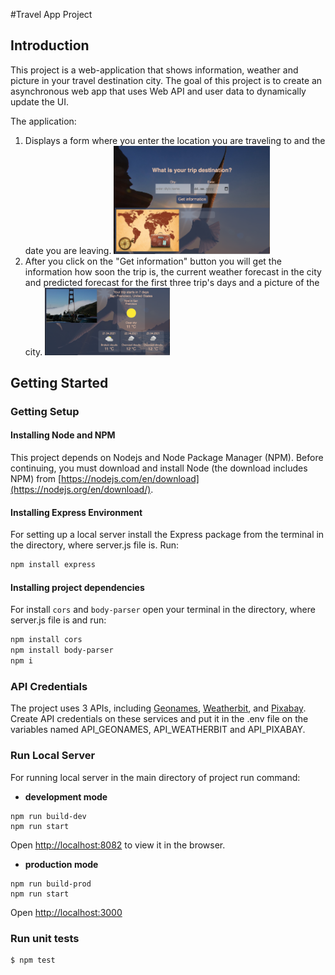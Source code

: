 #Travel App Project

## **Introduction**

This project is a web-application that shows information, weather and picture in your travel destination city.
The goal of this project is to create an asynchronous web app that uses Web API and user data to dynamically update the UI.

The application:

1. Displays a form where you enter the location you are traveling to and the date you are leaving.
   <img src="img/app.png" width="250"/>
2. After you click on the "Get information" button you will get the information how soon the trip is, the current weather forecast in the city and predicted forecast for the first three trip's days and a picture of the city.
   <img src="img/result.png" width="200"/>

## **Getting Started**

### Getting Setup

#### Installing Node and NPM

This project depends on Nodejs and Node Package Manager (NPM). Before continuing, you must download and install Node (the download includes NPM) from [https://nodejs.com/en/download](https://nodejs.org/en/download/).

#### Installing Express Environment

For setting up a local server install the Express package from the terminal in the directory, where server.js file is. Run:

```bash
npm install express
```

#### Installing project dependencies

For install `cors` and `body-parser` open your terminal in the directory, where server.js file is and run:

```bash
npm install cors
npm install body-parser
npm i
```

### API Credentials

The project uses 3 APIs, including [Geonames](http://www.geonames.org/export/web-services.html), [Weatherbit](https://www.weatherbit.io/account/create), and [Pixabay](https://pixabay.com/api/docs/).
Create API credentials on these services and put it in the .env file on the variables named API_GEONAMES, API_WEATHERBIT and API_PIXABAY.

### Run Local Server

For running local server in the main directory of project run command:

- **development mode**

```
npm run build-dev
npm run start
```

Open [http://localhost:8082](http://localhost:8082) to view it in the browser.

- **production mode**

```
npm run build-prod
npm run start
```

Open [http://localhost:3000](http://localhost:3000)

### Run unit tests

```bash
$ npm test
```
